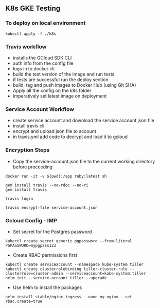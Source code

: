 ## K8s GKE Testing

### To deploy on local environment

```
kubectl apply -f ./k8s
```

### Travis workflow

- installs the GCloud SDK CLI
- auth info from the config file
- logs in to docker cli
- build the test version of the image and run tests
- if tests are successful run the deploy section
- build, tag and push images to Docker Hub (using Git SHA)
- Apply all the config on the k8s folder
- imperatively set latest image on deployment

### Service Account Workflow

- create service account and download the service account json file
- install travis cli
- encrypt and upload json file to account
- in travis.yml add code to decrypt and load it to gcloud

### Encryption Steps

* Copy the service-account.json file to the current working directory before proceeding

```
docker run -it -v ${pwd}:/app ruby:latest sh

gem install travis --no-rdoc --no-ri
gem install travis

travis login

travis encrypt-file service-account.json

```

### Gcloud Config - IMP

- Set secret for the Postgres password
```
kubectl create secret generic pgpassword --from-literal PGPASSWORD=mypgpass123
```
- Create RBAC permissions first
```
kubectl create serviceaccount --namespace kube-system tiller
kubectl create clusterrolebinding tiller-cluster-rule --clusterrole=cluster-admin --serviceaccount=kube-system:tiller
helm init --service-account tiller --upgrade
```
- Use helm to install the packages

```
helm install stable/nginx-ingress --name my-nginx --set rbac.create=true
```